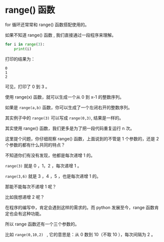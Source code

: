 # range() 函数 #
for 循环还常常和 range() 函数搭配使用的。

如果不知道 range() 函数 , 我们直接通过一段程序来理解。

```python
for i in range(3):
    print(i)
```

打印的结果为：

```
0
1
2
```

可见，打印了  0 到 3 。

使用 range(x) 函数，就可以生成一个从 0 到 x-1 的整数序列。

如果是 `range(a,b)`  函数，你可以生成了一个左闭右开的整数序列。

其实例子中的  `range(3)` 可以写成 `range(0,3)`, 结果是一样的。

其实使用 range() 函数，我们更多是为了把一段代码重复运行 n 次。

这里提个问题，你仔细观察 range()  函数，上面说到的不管是 1 个参数的，还是 2 个参数的都有什么共同的特点？

不知道你们有没有发现，他都是每次递增 1 的。

`range(3)` 就是 0 ，1，2  ，每次递增 1 。

`range(3,6)`  就是 3 ，4 ，5 ，也是每次递增 1 的。

那能不能每次不递增 1 呢？

比如我想递增 2 呢？

在程序的编写中，肯定会遇到这样的需求的。而 python 发展至今，range 函数肯定也会有这种功能。

所以 range 函数还有一个三个参数的。

比如  `range(0,10,2) ` , 它的意思是：从 0 数到 10（不取 10 ），每次间隔为 2 。
